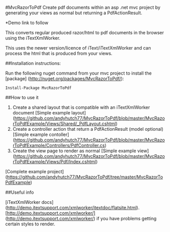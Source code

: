 #MvcRazorToPdf
Create pdf documents within an asp .net mvc project by generating your views as normal but returning a PdfActionResult.

*Demo link to follow

This converts regular produced razor/html to pdf documents in the browser using the iTextXmlWorker.

This uses the newer version/licence of iText/iTextXmlWorker and can process the html that is produced from your views.

##Installation instructions:

Run the following nuget command from your mvc project to install the [package] (http://nuget.org/packages/MvcRazorToPdf/):

`Install-Package MvcRazorToPdf`

##How to use it
1. Create a shared layout that is compatible with an iTextXmlWorker document [Simple example layout] (https://github.com/andyhutch77/MvcRazorToPdf/blob/master/MvcRazorToPdfExample/Views/Shared/_PdfLayout.cshtml)
2. Create a controller action that return a PdfActionResult (model optional) [Simple example contoller] (https://github.com/andyhutch77/MvcRazorToPdf/blob/master/MvcRazorToPdfExample/Controllers/PdfController.cs)
3. Create the view page to render as normal [Simple example view] (https://github.com/andyhutch77/MvcRazorToPdf/blob/master/MvcRazorToPdfExample/Views/Pdf/Index.cshtml)

[Complete example project] (https://github.com/andyhutch77/MvcRazorToPdf/tree/master/MvcRazorToPdfExample)

##Useful info

[iTextXmlWorker docs] (http://demo.itextsupport.com/xmlworker/itextdoc/flatsite.html).
[http://demo.itextsupport.com/xmlworker/] (http://demo.itextsupport.com/xmlworker/) if you have problems getting certain styles to render.
